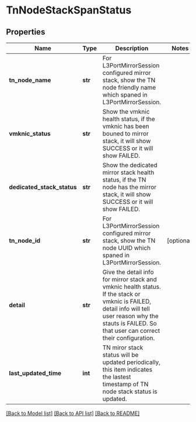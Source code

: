 # TnNodeStackSpanStatus

## Properties
Name | Type | Description | Notes
------------ | ------------- | ------------- | -------------
**tn_node_name** | **str** | For L3PortMirrorSession configured mirror stack, show the TN node friendly name which spaned in L3PortMirrorSession.  | 
**vmknic_status** | **str** | Show the vmknic health status, if the vmknic has been bouned to mirror stack, it will show SUCCESS or it will show FAILED.  | 
**dedicated_stack_status** | **str** | Show the dedicated mirror stack health status, if the TN node has the mirror stack, it will show SUCCESS or it will show FAILED.  | 
**tn_node_id** | **str** | For L3PortMirrorSession configured mirror stack, show the TN node UUID which spaned in L3PortMirrorSession.  | [optional] 
**detail** | **str** | Give the detail info for mirror stack and vmknic health status. If the stack or vmknic is FAILED, detail info will tell user reason why the stauts is FAILED. So that user can correct their configuration.  | 
**last_updated_time** | **int** | TN miror stack status will be updated periodically, this item indicates the lastest timestamp of TN node stack status is updated.  | 

[[Back to Model list]](../README.md#documentation-for-models) [[Back to API list]](../README.md#documentation-for-api-endpoints) [[Back to README]](../README.md)

